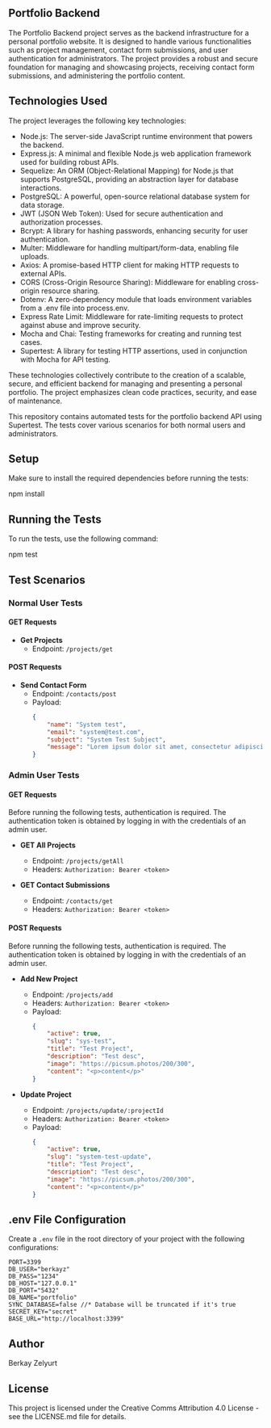 ## Portfolio Backend 

The Portfolio Backend project serves as the backend infrastructure for a personal portfolio website. It is designed to handle various functionalities such as project management, contact form submissions, and user authentication for administrators. The project provides a robust and secure foundation for managing and showcasing projects, receiving contact form submissions, and administering the portfolio content.

## Technologies Used

The project leverages the following key technologies:

- Node.js: The server-side JavaScript runtime environment that powers the backend.
- Express.js: A minimal and flexible Node.js web application framework used for building robust APIs.
- Sequelize: An ORM (Object-Relational Mapping) for Node.js that supports PostgreSQL, providing an abstraction layer for database interactions.
- PostgreSQL: A powerful, open-source relational database system for data storage.
- JWT (JSON Web Token): Used for secure authentication and authorization processes.
- Bcrypt: A library for hashing passwords, enhancing security for user authentication.
- Multer: Middleware for handling multipart/form-data, enabling file uploads.
- Axios: A promise-based HTTP client for making HTTP requests to external APIs.
- CORS (Cross-Origin Resource Sharing): Middleware for enabling cross-origin resource sharing.
- Dotenv: A zero-dependency module that loads environment variables from a .env file into process.env.
- Express Rate Limit: Middleware for rate-limiting requests to protect against abuse and improve security.
- Mocha and Chai: Testing frameworks for creating and running test cases.
- Supertest: A library for testing HTTP assertions, used in conjunction with Mocha for API testing.

These technologies collectively contribute to the creation of a scalable, secure, and efficient backend for managing and presenting a personal portfolio. The project emphasizes clean code practices, security, and ease of maintenance.


This repository contains automated tests for the portfolio backend API using Supertest. The tests cover various scenarios for both normal users and administrators.

## Setup

Make sure to install the required dependencies before running the tests:

npm install

## Running the Tests

To run the tests, use the following command:

npm test

## Test Scenarios

### Normal User Tests

#### GET Requests

- **Get Projects**
  - Endpoint: `/projects/get`


#### POST Requests

- **Send Contact Form**
  - Endpoint: `/contacts/post`
  - Payload:
    ```json
    {
        "name": "System test",
        "email": "system@test.com",
        "subject": "System Test Subject",
        "message": "Lorem ipsum dolor sit amet, consectetur adipiscing elit. Suspendisse in pulvinar lorem. Donec arcu sem, maximus id consequat vel, molestie a tortor. Proin ligula eros, hendrerit vel consectetur id, finibus sed ipsum. Nunc ullamcorper a ex sit amet tempor. Quisque commodo massa in nulla commodo, vitae dapibus magna suscipit. Vestibulum gravida eros quis diam varius feugiat."
    }
    ```


### Admin User Tests

#### GET Requests

Before running the following tests, authentication is required. The authentication token is obtained by logging in with the credentials of an admin user.

- **GET All Projects**
  - Endpoint: `/projects/getAll`
  - Headers: `Authorization: Bearer <token>`

- **GET Contact Submissions**
  - Endpoint: `/contacts/get`
  - Headers: `Authorization: Bearer <token>`

#### POST Requests

Before running the following tests, authentication is required. The authentication token is obtained by logging in with the credentials of an admin user.

- **Add New Project**
  - Endpoint: `/projects/add`
  - Headers: `Authorization: Bearer <token>`
  - Payload:
    ```json
    {
        "active": true,
        "slug": "sys-test",
        "title": "Test Project",
        "description": "Test desc",
        "image": "https://picsum.photos/200/300",
        "content": "<p>content</p>"
    }
    ```

- **Update Project**
  - Endpoint: `/projects/update/:projectId`
  - Headers: `Authorization: Bearer <token>`
  - Payload:
    ```json
    {
        "active": true,
        "slug": "system-test-update",
        "title": "Test Project",
        "description": "Test desc",
        "image": "https://picsum.photos/200/300",
        "content": "<p>content</p>"
    }
    ```

## .env File Configuration

Create a `.env` file in the root directory of your project with the following configurations:

```env
PORT=3399
DB_USER="berkayz"
DB_PASS="1234"
DB_HOST="127.0.0.1"
DB_PORT="5432"
DB_NAME="portfolio"
SYNC_DATABASE=false //* Database will be truncated if it's true
SECRET_KEY="secret"
BASE_URL="http://localhost:3399"
```


## Author
Berkay Zelyurt

## License
This project is licensed under the Creative Comms Attribution 4.0 License - see the LICENSE.md file for details.
